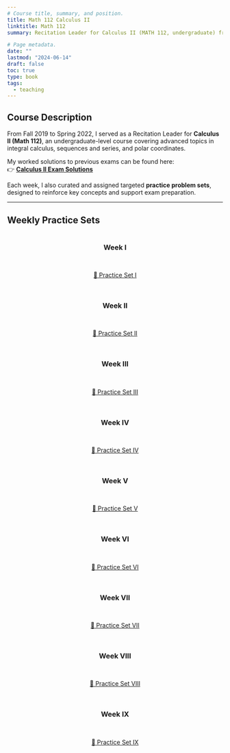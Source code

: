 ```yaml
---
# Course title, summary, and position.
title: Math 112 Calculus II
linktitle: Math 112
summary: Recitation Leader for Calculus II (MATH 112, undergraduate) from Fall 2019 to Spring 2022.

# Page metadata.
date: ""
lastmod: "2024-06-14"
draft: false
toc: true
type: book
tags: 
  - teaching
---
```


## Course Description

From Fall 2019 to Spring 2022, I served as a Recitation Leader for **Calculus II (Math 112)**, an undergraduate-level course covering advanced topics in integral calculus, sequences and series, and polar coordinates.

My worked solutions to previous exams can be found here:  
👉 [**Calculus II Exam Solutions**](CalculusII.pdf)

Each week, I also curated and assigned targeted **practice problem sets**, designed to reinforce key concepts and support exam preparation.

---

## Weekly Practice Sets

<div style="display: flex; flex-direction: column; align-items: center; gap: 1rem;">

### Week I  
[📄 Practice Set I](Problem-Set-I.pdf)

### Week II  
[📄 Practice Set II](Problem-Set-II.pdf)

### Week III  
[📄 Practice Set III](Problem-Set-III.pdf)

### Week IV  
[📄 Practice Set IV](Problem-Set-IV.pdf)

### Week V  
[📄 Practice Set V](Problem-Set-V.pdf)

### Week VI  
[📄 Practice Set VI](Problem-Set-VI.pdf)

### Week VII  
[📄 Practice Set VII](Problem-Set-VII.pdf)

### Week VIII  
[📄 Practice Set VIII](Problem-Set-VIII.pdf)

### Week IX  
[📄 Practice Set IX](Problem-Set-IX.pdf)

</div>

